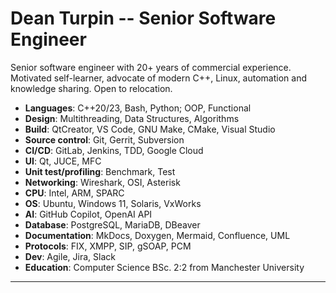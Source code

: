 # Dean Turpin -- Senior Software Engineer

Senior software engineer with 20+ years of commercial experience. Motivated self-learner, advocate of modern C++, Linux, automation and knowledge sharing. Open to relocation.

- __Languages__: C++20/23, Bash, Python; OOP, Functional
- __Design__: Multithreading, Data Structures, Algorithms
- __Build__: QtCreator, VS Code, GNU Make, CMake, Visual Studio
- __Source control__: Git, Gerrit, Subversion
- __CI/CD__: GitLab, Jenkins, TDD, Google Cloud
- __UI__: Qt, JUCE, MFC
- __Unit test/profiling__: Benchmark, Test
- __Networking__: Wireshark, OSI, Asterisk
- __CPU__: Intel, ARM, SPARC
- __OS__: Ubuntu, Windows 11, Solaris, VxWorks
- __AI__: GitHub Copilot, OpenAI API
- __Database__: PostgreSQL, MariaDB, DBeaver
- __Documentation__: MkDocs, Doxygen, Mermaid, Confluence, UML
- __Protocols__: FIX, XMPP, SIP, gSOAP, PCM
- __Dev__: Agile, Jira, Slack
- __Education__: Computer Science BSc. 2:2 from Manchester University

___

